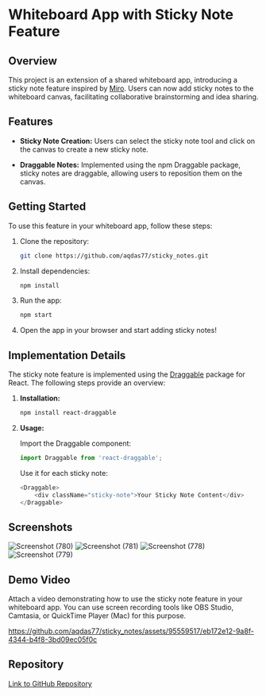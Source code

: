 # Whiteboard App with Sticky Note Feature

## Overview

This project is an extension of a shared whiteboard app, introducing a sticky note feature inspired by [Miro](https://miro.com/index/). Users can now add sticky notes to the whiteboard canvas, facilitating collaborative brainstorming and idea sharing.

## Features

- **Sticky Note Creation:** Users can select the sticky note tool and click on the canvas to create a new sticky note.

- **Draggable Notes:** Implemented using the npm Draggable package, sticky notes are draggable, allowing users to reposition them on the canvas.

## Getting Started

To use this feature in your whiteboard app, follow these steps:

1. Clone the repository:

    ```bash
    git clone https://github.com/aqdas77/sticky_notes.git
    ```

2. Install dependencies:

    ```bash
    npm install
    ```

3. Run the app:

    ```bash
    npm start
    ```

4. Open the app in your browser and start adding sticky notes!

## Implementation Details

The sticky note feature is implemented using the [Draggable](https://www.npmjs.com/package/react-draggable) package for React. The following steps provide an overview:

1. **Installation:**

    ```bash
    npm install react-draggable
    ```

2. **Usage:**

    Import the Draggable component:

    ```javascript
    import Draggable from 'react-draggable';
    ```

    Use it for each sticky note:

    ```javascript
    <Draggable>
        <div className="sticky-note">Your Sticky Note Content</div>
    </Draggable>
    ```



## Screenshots

![Screenshot (780)](https://github.com/aqdas77/sticky_notes/assets/95559517/116df175-2209-4f80-86cd-32f7278abef0)
![Screenshot (781)](https://github.com/aqdas77/sticky_notes/assets/95559517/4cd01961-975d-47fe-94ca-d52958c45986)
![Screenshot (778)](https://github.com/aqdas77/sticky_notes/assets/95559517/ebc88941-e325-4200-907b-2659e440bd35)
![Screenshot (779)](https://github.com/aqdas77/sticky_notes/assets/95559517/ddb5c326-d210-4f4b-af2d-c6db5eb076f0)

## Demo Video

Attach a video demonstrating how to use the sticky note feature in your whiteboard app. You can use screen recording tools like OBS Studio, Camtasia, or QuickTime Player (Mac) for this purpose.


https://github.com/aqdas77/sticky_notes/assets/95559517/eb172e12-9a8f-4344-b4f8-3bd09ec05f0c


## Repository

[Link to GitHub Repository](https://github.com/aqdas77/sticky_notes)



